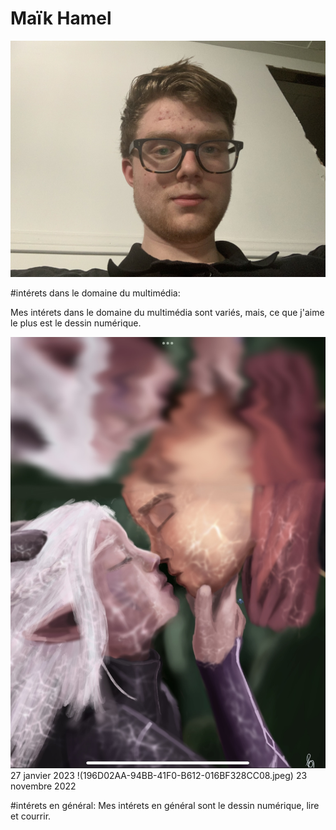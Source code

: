 # Maïk Hamel

![photo de moi](4319B513-F893-4140-A5E3-4615B02A2FAE.jpeg)

#intérets dans le domaine du multimédia:

Mes intérets dans le domaine du multimédia sont variés, mais, ce que j'aime le plus est le dessin numérique. 




![mes desins que j'ai fait](E6287A06-2C8A-43EB-A0B3-AA4983952DB8.jpeg)
27 janvier 2023
!(196D02AA-94BB-41F0-B612-016BF328CC08.jpeg)
23 novembre 2022

#intérets en général:
Mes intérets en général sont le dessin numérique, lire et courrir.

